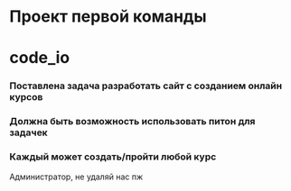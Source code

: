 # Проект первой команды

# code_io

### Поставлена задача разработать сайт с созданием онлайн курсов
### Должна быть возможность использовать питон для задачек
### Каждый может создать/пройти любой курс


Администратор, не удаляй нас пж